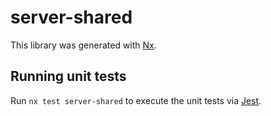 # server-shared

This library was generated with [Nx](https://nx.dev).

## Running unit tests

Run `nx test server-shared` to execute the unit tests via [Jest](https://jestjs.io).

